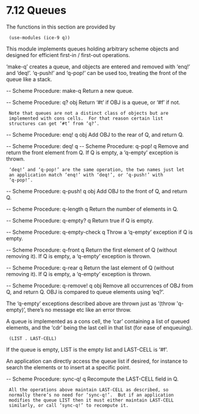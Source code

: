 7.12 Queues
===========

The functions in this section are provided by

     (use-modules (ice-9 q))

   This module implements queues holding arbitrary scheme objects and
designed for efficient first-in / first-out operations.

   ‘make-q’ creates a queue, and objects are entered and removed with
‘enq!’ and ‘deq!’.  ‘q-push!’ and ‘q-pop!’ can be used too, treating the
front of the queue like a stack.


 -- Scheme Procedure: make-q
     Return a new queue.

 -- Scheme Procedure: q? obj
     Return ‘#t’ if OBJ is a queue, or ‘#f’ if not.

     Note that queues are not a distinct class of objects but are
     implemented with cons cells.  For that reason certain list
     structures can get ‘#t’ from ‘q?’.

 -- Scheme Procedure: enq! q obj
     Add OBJ to the rear of Q, and return Q.

 -- Scheme Procedure: deq! q
 -- Scheme Procedure: q-pop! q
     Remove and return the front element from Q.  If Q is empty, a
     ‘q-empty’ exception is thrown.

     ‘deq!’ and ‘q-pop!’ are the same operation, the two names just let
     an application match ‘enq!’ with ‘deq!’, or ‘q-push!’ with
     ‘q-pop!’.

 -- Scheme Procedure: q-push! q obj
     Add OBJ to the front of Q, and return Q.

 -- Scheme Procedure: q-length q
     Return the number of elements in Q.

 -- Scheme Procedure: q-empty? q
     Return true if Q is empty.

 -- Scheme Procedure: q-empty-check q
     Throw a ‘q-empty’ exception if Q is empty.

 -- Scheme Procedure: q-front q
     Return the first element of Q (without removing it).  If Q is
     empty, a ‘q-empty’ exception is thrown.

 -- Scheme Procedure: q-rear q
     Return the last element of Q (without removing it).  If Q is empty,
     a ‘q-empty’ exception is thrown.

 -- Scheme Procedure: q-remove! q obj
     Remove all occurrences of OBJ from Q, and return Q.  OBJ is
     compared to queue elements using ‘eq?’.


   The ‘q-empty’ exceptions described above are thrown just as ‘(throw
'q-empty)’, there’s no message etc like an error throw.

   A queue is implemented as a cons cell, the ‘car’ containing a list of
queued elements, and the ‘cdr’ being the last cell in that list (for
ease of enqueuing).

     (LIST . LAST-CELL)

If the queue is empty, LIST is the empty list and LAST-CELL is ‘#f’.

   An application can directly access the queue list if desired, for
instance to search the elements or to insert at a specific point.

 -- Scheme Procedure: sync-q! q
     Recompute the LAST-CELL field in Q.

     All the operations above maintain LAST-CELL as described, so
     normally there’s no need for ‘sync-q!’.  But if an application
     modifies the queue LIST then it must either maintain LAST-CELL
     similarly, or call ‘sync-q!’ to recompute it.

